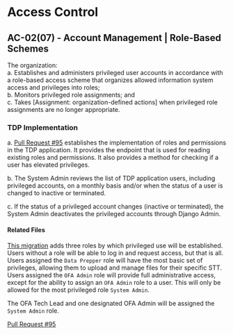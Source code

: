 # Access Control
## AC-02(07) - Account Management | Role-Based Schemes

The organization:  
a. Establishes and administers privileged user accounts in accordance with a 
role-based access scheme that organizes allowed information system access and 
privileges into roles;  
b. Monitors privileged role assignments; and  
c. Takes [Assignment: organization-defined actions] when privileged role 
assignments are no longer appropriate.

### TDP Implementation

a. [Pull Request #95](https://github.com/HHS/TANF-app/pull/95) establishes the
implementation of roles and permissions in the TDP application.  It provides the endpoint that is used for reading existing roles and permissions. It also provides a method for checking if a user has elevated privileges.  

b. The System Admin reviews the list of TDP application users, including privileged accounts, on a monthly basis and/or when the status of a user is changed to inactive or terminated.  

c. If the status of a privileged account changes (inactive or terminated), the System Admin deactivates the privileged accounts through Django Admin.

#### Related Files

[This migration](https://github.com/HHS/TANF-app/blob/main/tdrs-backend/tdpservice/users/migrations/0006_auto_20201117_1717.py) 
adds three roles by which privileged use will be established. Users without a role
will be able to log in and request access, but that is all. Users assigned the
`Data Prepper` role will have the most basic set of privileges, allowing them to 
upload and manage files for their specific STT. Users assigned the `OFA Admin` role will provide 
full administrative access, except for the ability to assign an `OFA Admin` role
to a user. This will only be allowed for the most privileged role `System Admin`.

The OFA Tech Lead and one designated OFA Admin will be assigned the `System Admin` role.

[Pull Request #95](https://github.com/HHS/TANF-app/pull/95)

